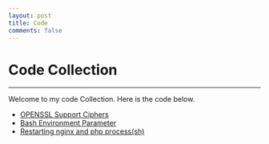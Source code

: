 ```yaml
---
layout: post
title: Code
comments: false
---
```


# Code Collection

---

Welcome to my code Collection. Here is the code below.

* [OPENSSL Support Ciphers](./code_collections/openssl_support_ciphers.md)
* [Bash Environment Parameter](./code_collections/bash_env_parameter.md)
* [Restarting nginx and php process(sh)](./code_collections/restart_nginx_php.md)
